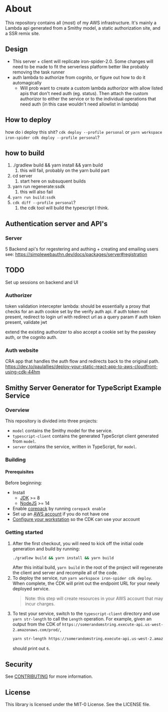 # About 
This repository contains all (most) of my AWS infrastructure.  It's mainly a Lambda api generated from a Smithy model, a static authorization site, and a SSR remix site. 


## Design

* This server + client will replicate iron-spider-2.0.  Some changes will need to be made to fit the serverless platform better like probably removing the task runner
* auth lambda to authorize from cognito, or figure out how to do it automagically
  * Will prob want to create a custom lambda authorizor with allow listed apis that don't need auth (eg. status). Then attach the custom authorizor to either the service or to the individual operations that need auth (in this case wouldn't need allowlist in lambda)

## How to deploy
how do i deploy this shit?
`cdk deploy --profile personal` 
or
`yarn workspace iron-spider cdk deploy --profile personal`?

## how to build 
1. ./gradlew build && yarn install && yarn build
   1. this will fail, probably on the yarn build part
2. cd server
   1. start here on subsuquent builds
3. yarn run regenerate:ssdk
   1. this will also fail
4. `yarn run build:ssdk`
5. `cdk diff --profile personal`?
   1. the cdk tool will build the typescript I think.

## Authentication server and API's
### Server
5 Backend api's for regestering and authing + creating and emailing users 
see: https://simplewebauthn.dev/docs/packages/server#registration

## TODO
Set up sessions on backend and UI

### Authorizer
token validation intercepter lambda:
should be essentially a proxy that checks for an auth cookie set by the verify auth api.
if auth token not present,
redirect to login url with redirect url as a query param
if auth token present, validate jwt

extend the existing authorizer to also accept a cookie set by the passkey auth, or the cognito auth. 

### Auth website
CRA app that handles the auth flow and redirects back to the original path.
https://dev.to/paulallies/deploy-your-static-react-app-to-aws-cloudfront-using-cdk-44hm


## Smithy Server Generator for TypeScript Example Service

### Overview

This repository is divided into three projects:

- `model` contains the Smithy model for the service.
- `typescript-client` contains the generated TypeScript client generated from `model`.
- `server` contains the service, written in TypeScript, for `model`.

### Building

#### Prerequisites

Before beginning:
- Install
    - [JDK](https://aws.amazon.com/corretto/) >= 8
    - [NodeJS](https://nodejs.org/en/download/) >= 14
- Enable [corepack](https://nodejs.org/api/corepack.html#enabling-the-feature) by running `corepack enable`
- Set up an [AWS account](https://portal.aws.amazon.com/billing/signup) if you do not have one
- [Configure your workstation](https://docs.aws.amazon.com/cdk/latest/guide/getting_started.html#getting_started_prerequisites)
  so the CDK can use your account

### Getting started

1. After the first checkout, you will need to kick off the initial code generation and build by running:
    ```bash
    ./gradlew build && yarn install && yarn build
    ```
   After this initial build, `yarn build` in the root of the project will regenerate the client and server and recompile
   all of the code.
2. To deploy the service, run `yarn workspace iron-spider cdk deploy`. When complete, the CDK will print out the endpoint URL
   for your newly deployed service.
   >   Note: this step will create resources in your AWS account that may incur charges.
3. To test your service, switch to the `typescript-client` directory and use `yarn str-length` to call the `Length`
   operation. For example, given an output from the CDK of
   `https://somerandomstring.execute-api.us-west-2.amazonaws.com/prod/`,
   ```bash
   yarn str-length https://somerandomstring.execute-api.us-west-2.amazonaws.com/prod/ foobar
   ```
   should print out `6`.

## Security

See [CONTRIBUTING](CONTRIBUTING.md#security-issue-notifications) for more information.

## License

This library is licensed under the MIT-0 License. See the LICENSE file.

